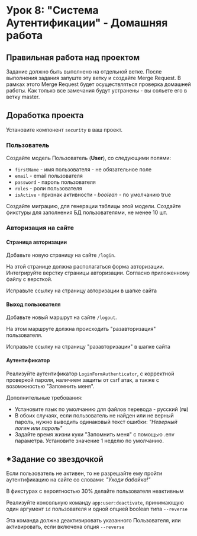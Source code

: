# Урок 8: "Система Аутентификации" - Домашняя работа

## Правильная работа над проектом

Задание должно быть выполнено на отдельной ветке. После выполнения задания запуште эту ветку и создайте Merge Request. В рамках этого Merge Request будет осуществляться проверка домашней работы. Как только все замечания будут устранены - вы сольете его в ветку master.

## Доработка проекта

Установите компонент `security` в ваш проект.

### Пользователь
Создайте модель Пользователь (**User**), со следующими полями:
- `firstName` - имя пользователя - не обязательное поле
- `email` - email пользователя
- `password` - пароль пользователя
- `roles` - роли пользователя
- `isActive` - признак активности - *boolean* - по умолчанию true

Создайте миграцию, для генерации таблицы этой модели.
Создайте фикстуры для заполнения БД пользователями, не менее 10 шт.

### Авторизация на сайте
#### Страница авторизации
Добавьте новую страницу на сайте `/login`.

На этой странице должна располагаться форма авторизации. Интегрируйте верстку страницы авторизации. Согласно приложенному файлу с версткой.

Исправьте ссылку на страницу авторизации в шапке сайта

#### Выход пользователя
Добавьте новый маршрут на сайте `/logout`.

На этом маршруте должна происходить "разавторизация" пользователя.

Исправьте ссылку на страницу "разавторизации" в шапке сайта
 
#### Аутентификатор
Реализуйте аутентификатор `LoginFormAuthenticator`, с корректной проверкой пароля, наличием защиты от csrf атак, а также с возомжностью "Запомнить меня".

Дополнительные требования:
 
- Установите язык по умолчанию для файлов перевода - русский (**ru**)
- В обоих случаях, если пользователь не найден или не верный пароль, нужно выводить одинаковый текст ошибки: *"Неверный логин или пароль"*
- Задайте время жизни куки "Запомнить меня" с помощью .env параметра. Установите значение 1 неделю по умолчанию.

## *Задание со звездочкой
Если пользователь не активен, то не разрешайте ему пройти аутентификацию на сайте со словами: *"Уходи бабайка!"*

В фикстурах с вероятностью 30% делайте пользователя неактивным

Реализуйте консольную команду `app:user:deactivate`, принимающую один аргумент `id` пользователя и одной опцией boolean типа `--reverse`

Эта команда должна деактивировать указанного Пользователя, или активировать, если включена опция `--reverse` 